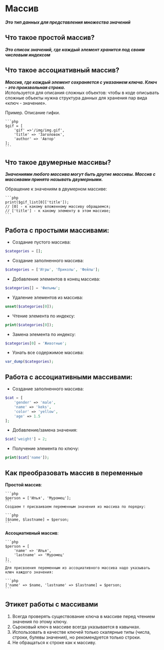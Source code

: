 # Массив 
**_Это тип данных для представления множества значений_**

## Что такое простой массив?
**_Это список значений, где каждый элемент хранится под своим числовым индексом_**  

## Что такое ассоциативный массив?
**_Массив, где каждый элемент сохраняется с указанием ключа. Ключ - это произвольная строка._**  
	Используется для описания сложных объектов: чтобы в коде описывать сложные объекты нужна структура данных для хранения пар вида «ключ - значение».

 Пример. Описание гифки.

	```php  
	$gif = [  
		'gif' =>'/img/img.gif',  
		'title' => 'Заголовок',  
		'author' => 'Автор'  
	];
	```

## Что такое двумерные массивы?
**_Значениями любого массива могут быть другие массивы. Массив с массивами принято называть двумерными._**  

Обращение к значениям в двумерном массиве:

	```php
	print($gif_list[0]['title']); 
	// [0] - к какому вложенному массиву обращаемся;
	// ['title'] - к какому элементу в этом массиве; 
	```

## Работа с простыми массивами:  

- Создание пустого массива:  
 ```php 
$categories = [];
```  
- Создание заполненного массива:
```php
$categories = ['Игры', 'Приколы', 'Фейлы'];
```
- Добавление элементов в конец массива:
```php
$categories[] = 'Фильмы';
```
- Удаление элементов из массива:
```php
unset($categories[0]);
```
- Чтение элемента по индексу:
```php
print($categories[0]);
```
- Замена элемента по индексу:
```php
$categories[0] = 'Животные';
```
- Узнать все содержимое массива:
```php
var_dump($categories);
```

## Работа с ассоциативными массивами:

- Создание заполненного массива:
```php
$cat = [
	'gender' => 'male',
	'name' => 'keks',
	'color' => 'yellow',
	'age' => 1.5
];
```

- Добавление/замена значения:
```php
$cat['weight'] = 2;
```

- Получение элемента по ключу:
```php
print($cat['name']);
```

## Как преобразовать массив в переменные

**Простой массив**:  

	```php
	$person = ['Илья', 'Муромец'];
	```
	Создаем т присваиваем переменным значения из массива по порядку:

	```php
	[$name, $lastname] = $person;
	```
**Ассоциативный массив**:

	```php
	$person = [
		'name' => 'Илья',
		'lastname' => 'Муромец'
	];
	```
	Для присвоения переменным из ассоциативного массива надо указывать ключ каждого значения:
	
	```php
	['name' => $name, 'lastname' => $lastname] = $person;
	```

## Этикет работы с массивами

1. Всегда проверять существование ключа в массиве перед чтением значения по этому ключу.  
2. Сьроковый ключ в массиве всегда указывается в кавычках.  
3. Использовать в качестве ключей только скалярные типы (числа, строки, булевы значения), но рекомендуется только строки.
4. Не обращаться к строке как к массиву.








